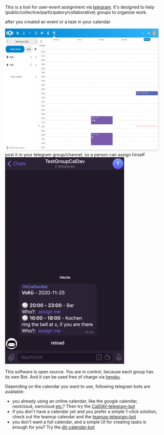 This is a tool for user-event assignment via [telegram](https://telegram.org/). It's designed to help (public/collective/participatory/collaborative) groups to organize work.

after you created an event or a task in your calendar 

<img src="doc/calendar.png" height="400"/>
post it in your telegram group/channel, so a person can assign hirself
<img src="doc/telegram-bot.gif" alt="telegram-gif"/>

This software is open source. You are in control, because each group has its own Bot. And it can be used free of charge via [heroku](https://www.heroku.com/).

Depending on the calendar you want to use, following telegram bots are available:
* you already using an online calendar, like the google calendar, nextcloud, owncloud [etc.](https://en.wikipedia.org/wiki/CalDAV#Server)? Then try the [CalDAV-telegram-bot](https://github.com/dit-calendar/caldav-telegram-bot)
* if you don't have a calendar yet and you prefer a simple 1-click solution, check out the teamup calendar and the [teamup-telegram-bot](https://github.com/dit-calendar/teamup-telegram-bot)
* you don't want a full calendar, and a simple UI for creating tasks is enough for you? Try the [dit-calendar-bot](https://github.com/dit-calendar/dit-calendar-bot)
